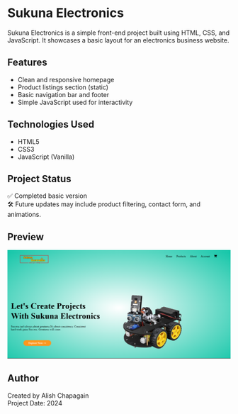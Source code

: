 # Sukuna Electronics

Sukuna Electronics is a simple front-end project built using HTML, CSS, and JavaScript. It showcases a basic layout for an electronics business website.

## Features

- Clean and responsive homepage
- Product listings section (static)
- Basic navigation bar and footer
- Simple JavaScript used for interactivity

## Technologies Used

- HTML5
- CSS3
- JavaScript (Vanilla)

## Project Status

✅ Completed basic version  
🛠 Future updates may include product filtering, contact form, and animations.

## Preview

![Screenshot](screenshot.png) <!-- Add a screenshot if you have one -->

## Author

Created by Alish Chapagain  
Project Date: 2024

